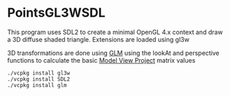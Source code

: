 # PointsGL3WSDL

This program uses SDL2 to create a minimal OpenGL 4.x context and draw a 3D diffuse shaded triangle. Extensions are loaded using gl3w


3D transformations are done using [GLM](https://github.com/g-truc/glm) using the lookAt and perspective functions to calculate the basic [Model View Project](http://www.opengl-tutorial.org/beginners-tutorials/tutorial-3-matrices/) matrix values

```
./vcpkg install gl3w
./vcpkg install SDL2
./vcpkg install glm
```

